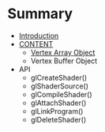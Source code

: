 # Summary

* [Introduction](README.md)
* [CONTENT](chapter1.md)
   * [Vertex Array Object](vertex_array_object.md)
   * Vertex Buffer Object
* API
   * glCreateShader()
   * glShaderSource()
   * glCompileShader()
   * glAttachShader()
   * glLinkProgram()
   * glDeleteShader()

